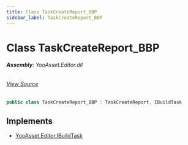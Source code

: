 ```yaml
---
title: Class TaskCreateReport_BBP
sidebar_label: TaskCreateReport_BBP
---
```

# Class TaskCreateReport_BBP


###### **Assembly**: YooAsset.Editor.dll
###### [View Source](https://github.com/tuyoogame/YooAsset-Samples.git/blob/main/Assets/YooAsset/Editor/AssetBundleBuilder/BuildPipeline/BuiltinBuildPipeline/BuildTasks/TaskCreateReport_BBP.cs#L9)
```csharp title="Declaration"
public class TaskCreateReport_BBP : TaskCreateReport, IBuildTask
```

## Implements

* [YooAsset.Editor.IBuildTask](../YooAsset.Editor/IBuildTask.md)

